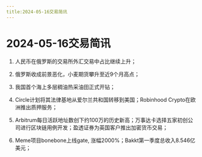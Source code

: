 ```yaml
---
title:2024-05-16交易简讯
---
```

# 2024-05-16交易简讯

1. 人民币在俄罗斯的交易所外汇交易中占比继续上升；

2. 俄罗斯收成前景恶化，小麦期货攀升至近9个月高点；

3. 我国首个海上多层稠油热采油田正式开钻；

4. Circle计划将其法律基地从爱尔兰共和国转移到美国；Robinhood Crypto在欧洲推出质押服务；

5. Arbitrum每日活跃地址数创下约100万的历史新高；万事达卡选择五家初创公司进行区块链用例开发；盈透证券为英国客户推出加密货币交易；

6. Meme项目bonebone上线gate, 涨幅2000%；Bakkt第一季度总收入8.546亿美元；